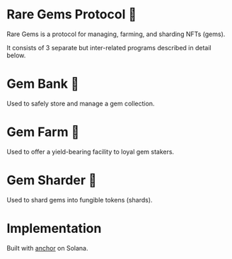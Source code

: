 # Rare Gems Protocol 💎

Rare Gems is a protocol for managing, farming, and sharding NFTs (gems).

It consists of 3 separate but inter-related programs described in detail below.

# Gem Bank 🏦

Used to safely store and manage a gem collection.

# Gem Farm 🚜

Used to offer a yield-bearing facility to loyal gem stakers.

# Gem Sharder 🔨

Used to shard gems into fungible tokens (shards). 

# Implementation

Built with [anchor](https://github.com/project-serum/anchor) on Solana.


